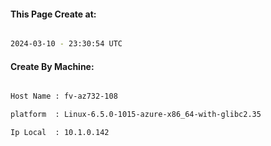 
   
#### This Page Create at:

```bash

2024-03-10 - 23:30:54 UTC

```

#### Create By Machine:

```bash

Host Name : fv-az732-108

platform  : Linux-6.5.0-1015-azure-x86_64-with-glibc2.35

Ip Local  : 10.1.0.142

```

